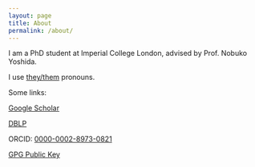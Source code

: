 ```yaml
---
layout: page
title: About
permalink: /about/
---
```


I am a PhD student at Imperial College London, advised by Prof. Nobuko Yoshida.

I use [they/them](http://pronoun.is/they) pronouns.

Some links:

[Google Scholar](https://scholar.google.com/citations?user=PPEUHmwAAAAJ&hl=en)

[DBLP](https://dblp.uni-trier.de/pid/80/6096-2.html)

ORCID: [0000-0002-8973-0821](https://orcid.org/0000-0002-8973-0821)

[GPG Public Key](/fangyi.asc)

